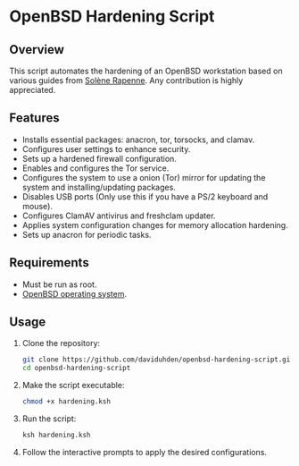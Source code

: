 # OpenBSD Hardening Script

## Overview

This script automates the hardening of an OpenBSD workstation based on various guides from [Solène Rapenne](https://dataswamp.org/~solene/index.html). Any contribution is highly appreciated.

## Features

- Installs essential packages: anacron, tor, torsocks, and clamav.
- Configures user settings to enhance security.
- Sets up a hardened firewall configuration.
- Enables and configures the Tor service.
- Configures the system to use a onion (Tor) mirror for updating the system and installing/updating packages.
- Disables USB ports (Only use this if you have a PS/2 keyboard and mouse).
- Configures ClamAV antivirus and freshclam updater.
- Applies system configuration changes for memory allocation hardening.
- Sets up anacron for periodic tasks.

## Requirements

- Must be run as root.
- [OpenBSD operating system](https://www.openbsd.org/faq/faq4.html#Download).

## Usage

1. Clone the repository:
    ```sh
    git clone https://github.com/daviduhden/openbsd-hardening-script.git
    cd openbsd-hardening-script
    ```

2. Make the script executable:
    ```sh
    chmod +x hardening.ksh
    ```

3. Run the script:
    ```sh
    ksh hardening.ksh
    ```

4. Follow the interactive prompts to apply the desired configurations.